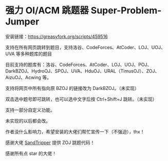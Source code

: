 # 强力 OI/ACM 跳题器 Super-Problem-Jumper

安装链接：<https://greasyfork.org/scripts/459516>

支持在所有网页跳转到题目，支持洛谷、CodeForces、AtCoder、LOJ、UOJ、UVA 等多种题库的题目

目前支持的题库有：洛谷、CodeForces、AtCoder、LOJ、UOJ、POJ、DarkBZOJ、HydroOJ、SPOJ、UVA、HduOJ、URAL（TimusOJ）、ZOJ、AizuOJ、Acwing 等。

支持将网页中所有指向原 BZOJ 的链接改为 DarkBZOJ。（未实现）

双击选中题号即可跳转，也可以选中文字后按 Ctrl+Shift+J 跳转。（未实现）

支持一部分自定义功能。

未实现的以后都会改。

作者没什么影响力，希望安装的大佬们帮忙宣传一下（不强迫），thx！

感谢大佬 [SandTripper](https://githubfast.com/SandTripper) 提供 ZOJ 跳题代码！

感谢所有点 star 的大佬！
